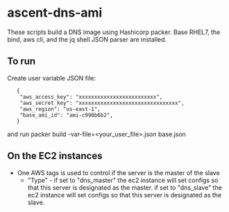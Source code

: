   # ascent-dns-ami

These scripts build a DNS image using Hashicorp packer. Base RHEL7, the bind, aws cli, and the jq shell JSON parser are installed.

 ## To run
 
Create user variable JSON file:
```
   {
    "aws_access_key": "xxxxxxxxxxxxxxxxxxxxxxxxx",
    "aws_secret_key": "xxxxxxxxxxxxxxxxxxxxxxxxxxxxxxxx",
    "aws_region": "us-east-1",
    "base_ami_id": "ami-c998b6b2",
   }
```

and run packer build -var-file=<your_user_file>.json base.json

  ## On the EC2 instances
- One AWS tags is used to control if the server is the master of the slave
  - "Type" - if set to "dns_master" the ec2 instance will set configs so that this server is designated as the master.  if set to     "dns_slave" the ec2 instance will set configs so that this server is designated as the slave. 
  
